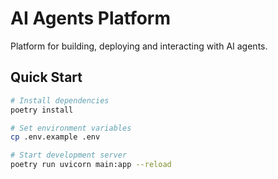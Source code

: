 # AI Agents Platform

Platform for building, deploying and interacting with AI agents.

## Quick Start

```bash
# Install dependencies
poetry install

# Set environment variables
cp .env.example .env

# Start development server
poetry run uvicorn main:app --reload